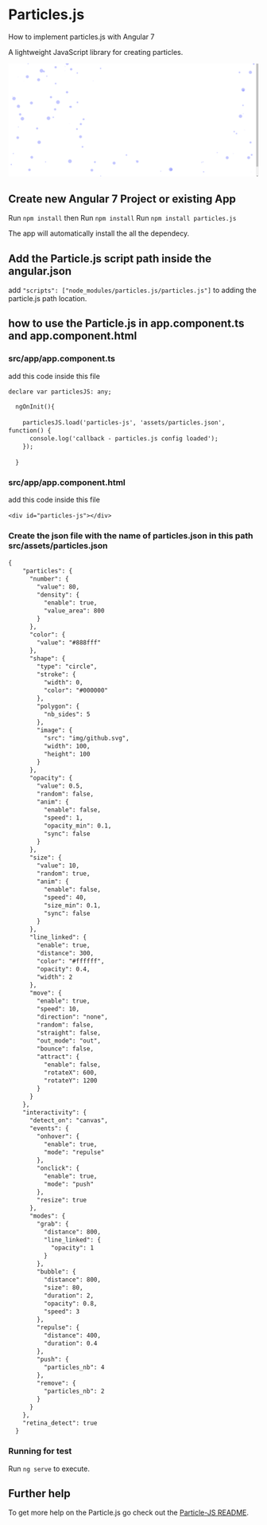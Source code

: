 # Particles.js

How to implement particles.js with Angular 7

A lightweight JavaScript library for creating particles.

![Test Image 4](https://github.com/Only1Ryu/Particles-JS/blob/master/Screenshot%20from%202019-02-25%2016-45-08.png)

## Create new Angular 7 Project or existing App

Run `npm install` 
then Run `npm install` 
Run `npm install particles.js` 

The app will automatically install the all the dependecy.

## Add the Particle.js script path inside the angular.json

add `"scripts": ["node_modules/particles.js/particles.js"]` to adding the particle.js path location.

## how to use the Particle.js in app.component.ts and app.component.html

### src/app/app.component.ts

add this code inside this file
```
declare var particlesJS: any;
```

```
  ngOnInit(){
    
    particlesJS.load('particles-js', 'assets/particles.json', function() {
      console.log('callback - particles.js config loaded');
    });
    
  }
```

### src/app/app.component.html
 
add this code inside this file

`<div id="particles-js"></div>`

### Create the json file with the name of particles.json in this path src/assets/particles.json

```
{
    "particles": {
      "number": {
        "value": 80,
        "density": {
          "enable": true,
          "value_area": 800
        }
      },
      "color": {
        "value": "#888fff"
      },
      "shape": {
        "type": "circle",
        "stroke": {
          "width": 0,
          "color": "#000000"
        },
        "polygon": {
          "nb_sides": 5
        },
        "image": {
          "src": "img/github.svg",
          "width": 100,
          "height": 100
        }
      },
      "opacity": {
        "value": 0.5,
        "random": false,
        "anim": {
          "enable": false,
          "speed": 1,
          "opacity_min": 0.1,
          "sync": false
        }
      },
      "size": {
        "value": 10,
        "random": true,
        "anim": {
          "enable": false,
          "speed": 40,
          "size_min": 0.1,
          "sync": false
        }
      },
      "line_linked": {
        "enable": true,
        "distance": 300,
        "color": "#ffffff",
        "opacity": 0.4,
        "width": 2
      },
      "move": {
        "enable": true,
        "speed": 10,
        "direction": "none",
        "random": false,
        "straight": false,
        "out_mode": "out",
        "bounce": false,
        "attract": {
          "enable": false,
          "rotateX": 600,
          "rotateY": 1200
        }
      }
    },
    "interactivity": {
      "detect_on": "canvas",
      "events": {
        "onhover": {
          "enable": true,
          "mode": "repulse"
        },
        "onclick": {
          "enable": true,
          "mode": "push"
        },
        "resize": true
      },
      "modes": {
        "grab": {
          "distance": 800,
          "line_linked": {
            "opacity": 1
          }
        },
        "bubble": {
          "distance": 800,
          "size": 80,
          "duration": 2,
          "opacity": 0.8,
          "speed": 3
        },
        "repulse": {
          "distance": 400,
          "duration": 0.4
        },
        "push": {
          "particles_nb": 4
        },
        "remove": {
          "particles_nb": 2
        }
      }
    },
    "retina_detect": true
  }
```

### Running for test

Run `ng serve` to execute.

## Further help

To get more help on the Particle.js go check out the [Particle-JS README](https://vincentgarreau.com/particles.js/).
